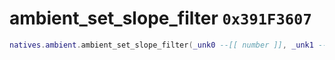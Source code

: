 # ambient_set_slope_filter `0x391F3607`

```lua
natives.ambient.ambient_set_slope_filter(_unk0 --[[ number ]], _unk1 --[[ number ]], _unk2 --[[ number ]])
```